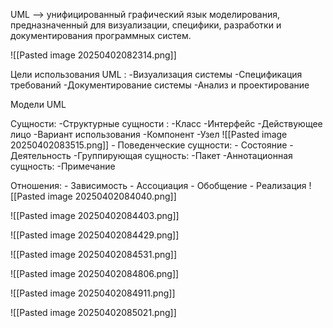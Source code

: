 
UML --> унифицированный графический язык моделирования, предназначенный для визуализации, специфики, разработки и документирования программных систем.

![[Pasted image 20250402082314.png]]

Цели использования UML :
	-Визуализация системы
	-Спецификация требований
	-Документирование системы
	-Анализ и проектирование


Модели UML

Сущности:
	-Структурные сущности : 
		-Класс
		-Интерфейс
		-Действующее лицо
		-Вариант использования
		-Компонент
		-Узел
		![[Pasted image 20250402083515.png]]
	- Поведенческие сущности:
		- Состояние
		- Деятельность
	-Группирующая сущность:
		-Пакет
	-Аннотационная сущность:
		-Примечание

Отношения:
	- Зависимость
	- Ассоциация
	- Обобщение
	- Реализация
	![[Pasted image 20250402084040.png]]


![[Pasted image 20250402084403.png]]

![[Pasted image 20250402084429.png]]

![[Pasted image 20250402084531.png]]

![[Pasted image 20250402084806.png]]

![[Pasted image 20250402084911.png]]

![[Pasted image 20250402085021.png]]

